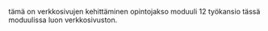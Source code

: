 tämä on verkkosivujen kehittäminen opintojakso moduuli 12 työkansio
tässä moduulissa luon verkkosivuston.
